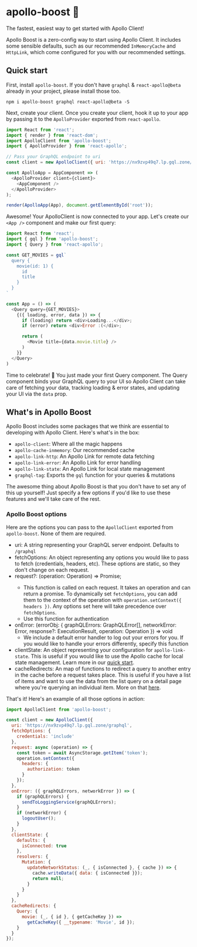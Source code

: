 # apollo-boost 🚀
The fastest, easiest way to get started with Apollo Client!

Apollo Boost is a zero-config way to start using Apollo Client. It includes some sensible defaults, such as our recommended `InMemoryCache` and `HttpLink`, which come configured for you with our recommended settings.

## Quick start

First, install `apollo-boost`. If you don't have `graphql` & `react-apollo@beta` already in your project, please install those too.

```shell
npm i apollo-boost graphql react-apollo@beta -S
```

Next, create your client. Once you create your client, hook it up to your app by passing it to the `ApolloProvider` exported from `react-apollo`.

```js
import React from 'react';
import { render } from 'react-dom';
import ApolloClient from 'apollo-boost';
import { ApolloProvider } from 'react-apollo';

// Pass your GraphQL endpoint to uri
const client = new ApolloClient({ uri: 'https://nx9zvp49q7.lp.gql.zone/graphql' });

const ApolloApp = AppComponent => (
  <ApolloProvider client={client}>
    <AppComponent />
  </ApolloProvider>
);

render(ApolloApp(App), document.getElementById('root'));
```

Awesome! Your ApolloClient is now connected to your app. Let's create our `<App />` component and make our first query:

```js
import React from 'react';
import { gql } from 'apollo-boost';
import { Query } from 'react-apollo';

const GET_MOVIES = gql`
  query {
    movie(id: 1) {
      id
      title
    }
  }
`

const App = () => (
  <Query query={GET_MOVIES}>
    {({ loading, error, data }) => {
      if (loading) return <div>Loading...</div>;
      if (error) return <div>Error :(</div>;

      return (
        <Movie title={data.movie.title} />
      )
    }}
  </Query>
)
```

Time to celebrate! 🎉 You just made your first Query component. The Query component binds your GraphQL query to your UI so Apollo Client can take care of fetching your data, tracking loading & error states, and updating your UI via the `data` prop.

## What's in Apollo Boost

Apollo Boost includes some packages that we think are essential to developing with Apollo Client. Here's what's in the box:
- `apollo-client`: Where all the magic happens
- `apollo-cache-inmemory`: Our recommended cache
- `apollo-link-http`: An Apollo Link for remote data fetching
- `apollo-link-error`: An Apollo Link for error handling
- `apollo-link-state`: An Apollo Link for local state management
- `graphql-tag`: Exports the `gql` function for your queries & mutations

The awesome thing about Apollo Boost is that you don't have to set any of this up yourself! Just specify a few options if you'd like to use these features and we'll take care of the rest.

### Apollo Boost options

Here are the options you can pass to the `ApolloClient` exported from `apollo-boost`. None of them are required.
- uri: A string representing your GraphQL server endpoint. Defaults to `/graphql`
- fetchOptions: An object representing any options you would like to pass to fetch (credentials, headers, etc). These options are static, so they don't change on each request.
- request?: (operation: Operation) => Promise<void>;
  - This function is called on each request. It takes an operation and can return a promise. To dynamically set `fetchOptions`, you can add them to the context of the operation with `operation.setContext({ headers })`. Any options set here will take precedence over `fetchOptions`.
  - Use this function for authentication
- onError: (errorObj: { graphQLErrors: GraphQLError[], networkError: Error, response?: ExecutionResult, operation: Operation }) => void
  - We include a default error handler to log out your errors for you. If you would like to handle your errors differently, specify this function
- clientState: An object representing your configuration for `apollo-link-state`. This is useful if you would like to use the Apollo cache for local state management. Learn more in our [quick start](https://www.apollographql.com/docs/link/links/state.html#start).
- cacheRedirects: An map of functions to redirect a query to another entry in the cache before a request takes place. This is useful if you have a list of items and want to use the data from the list query on a detail page where you're querying an individual item. More on that [here](https://www.apollographql.com/docs/react/features/cache-updates.html#cacheRedirect).

That's it! Here's an example of all those options in action:

```js
import ApolloClient from 'apollo-boost';

const client = new ApolloClient({
  uri: 'https://nx9zvp49q7.lp.gql.zone/graphql',
  fetchOptions: {
    credentials: 'include'
  },
  request: async (operation) => {
    const token = await AsyncStorage.getItem('token');
    operation.setContext({
      headers: {
        authorization: token
      }
    });
  },
  onError: ({ graphQLErrors, networkError }) => {
    if (graphQLErrors) {
      sendToLoggingService(graphQLErrors);
    }
    if (networkError) {
      logoutUser();
    }
  },
  clientState: {
    defaults: {
      isConnected: true
    },
    resolvers: {
      Mutation: {
        updateNetworkStatus: (_, { isConnected }, { cache }) => {
          cache.writeData({ data: { isConnected }});
          return null;
        }
      }
    }
  },
  cacheRedirects: {
    Query: {
      movie: (_, { id }, { getCacheKey }) =>
        getCacheKey({ __typename: 'Movie', id });
    }
  }
});
```

